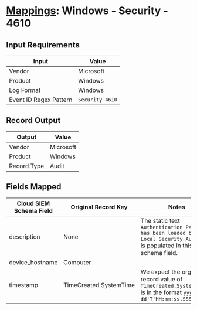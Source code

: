 # [Mappings](README.md): Windows - Security - 4610

## Input Requirements

|Input|Value|
|-----|-----|
|Vendor|Microsoft|
|Product|Windows|
|Log Format|Windows|
|Event ID Regex Pattern|`Security-4610`|

## Record Output

|Output|Value|
|------|-----|
|Vendor|Microsoft|
|Product|Windows|
|Record Type|Audit|

## Fields Mapped

|Cloud SIEM Schema Field|Original Record Key|Notes|
|-----------------------|-------------------|-----|
|description|None|The static text `Authentication Package has been loaded by the Local Security Authority` is populated in this schema field.|
|device_hostname|Computer||
|timestamp|TimeCreated.SystemTime|We expect the orginal record value of `TimeCreated.SystemTime` is in the format `yyyy-MM-dd'T'HH:mm:ss.SSSSSSSSSZ`|

